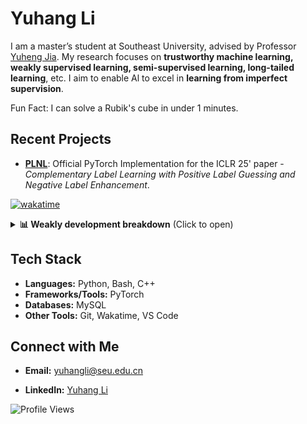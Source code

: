 # Yuhang Li

I am a master’s student at Southeast University, advised by Professor [Yuheng Jia](https://jyh-learning.github.io/). My research focuses on **trustworthy machine learning, weakly supervised learning, semi-supervised learning, long-tailed learning**, etc. I aim to enable Al to excel in **learning from imperfect supervision**.

Fun Fact: I can solve a Rubik's cube in under 1 minutes.

## Recent Projects
- **[PLNL](https://github.com/yhli-ml/PLNL)**: Official PyTorch Implementation for the ICLR 25' paper - *Complementary Label Learning with Positive Label Guessing and Negative Label Enhancement*.

<!--![Yuhang's GitHub stats](https://github-readme-stats.vercel.app/api?username=yhli-ml&show=reviews,discussions_started,discussions_answered,prs_merged,prs_merged_percentage&show_icons=true&theme=radical)-->

<!--![Yuhang's WakaTime stats](https://github-readme-stats.vercel.app/api/wakatime?username=yhli-ml)-->


[![wakatime](https://wakatime.com/badge/user/1c37f4b6-0e23-4f22-8a33-28d3cc113867.svg)](https://wakatime.com/@1c37f4b6-0e23-4f22-8a33-28d3cc113867)

<details>
  <summary><b>📊 Weakly development breakdown</b> (Click to open)</summary>
  <br>
  
  <!--START_SECTION:waka-->

```python
From: 11 May 2025 - To: 18 May 2025

Total Time: 2 hrs 23 mins

Other    2 hrs 29 mins   ████████████▓░░░░░░░░░░░░   51.03 %
Python   2 hrs 10 mins   ███████████░░░░░░░░░░░░░░   44.37 %
JSON     6 mins          ▓░░░░░░░░░░░░░░░░░░░░░░░░   02.22 %
Bash     5 mins          ▒░░░░░░░░░░░░░░░░░░░░░░░░   01.99 %
Text     1 min           ░░░░░░░░░░░░░░░░░░░░░░░░░   00.38 %
```

<!--END_SECTION:waka-->

</details>

## Tech Stack
- **Languages:** Python, Bash, C++
- **Frameworks/Tools:** PyTorch
- **Databases:** MySQL
- **Other Tools:** Git, Wakatime, VS Code

## Connect with Me
- **Email:** [yuhangli@seu.edu.cn](mailto:yuhangli@seu.edu.cn)

- **LinkedIn:** [Yuhang Li](https://www.linkedin.com/in/yuhang-li-7782b5361/) 

![Profile Views](https://komarev.com/ghpvc/?username=yhli-ml&color=blue)
